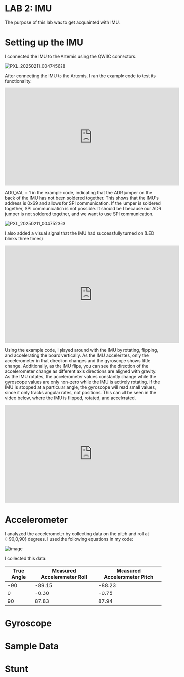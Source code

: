 # LAB 2: IMU

The purpose of this lab was to get acquainted with IMU. 

# Setting up the IMU

I connected the IMU to the Artemis using the QWIIC connectors.

![PXL_20250211_004745628](https://github.com/user-attachments/assets/08f4c46b-6c00-4a2f-9dc0-4c3ccf092e69)

After connecting the IMU to the Artemis, I ran the example code to test its functionality. 

<iframe width="560" height="315" src="https://www.youtube.com/embed/ELP9Sbhi3_w" frameborder="0" allow="accelerometer; autoplay; encrypted-media; gyroscope; picture-in-picture" allowfullscreen></iframe>

AD0_VAL = 1 in the example code, indicating that the ADR jumper on the back of the IMU has not been soldered together. This shows that the IMU's address is 0x69 and allows for SPI communication. If the jumper is soldered together, SPI communication is not possible. It should be 1 because our ADR jumper is not soldered together, and we want to use SPI communication.  

![PXL_20250211_004752363](https://github.com/user-attachments/assets/47667c23-2ae2-4e01-9f6c-de15d764a236)

I also added a visual signal that the IMU had successfully turned on (LED blinks three times)

<iframe width="560" height="315" src="https://www.youtube.com/embed/gODMkvEyXVw" frameborder="0" allow="accelerometer; autoplay; encrypted-media; gyroscope; picture-in-picture" allowfullscreen></iframe>


Using the example code, I played around with the IMU by rotating, flipping, and accelerating the board vertically. As the IMU accelerates, only the accelerometer in that direction changes and the gyroscope shows little change. Additionally, as the IMU flips, you can see the direction of the accelerometer change as different axis directions are aligned with gravity. As the IMU rotates, the accelerometer values constantly change while the gyroscope values are only non-zero while the IMU is actively rotating. If the IMU is stopped at a particular angle, the gyroscope will read small values, since it only tracks angular rates, not positions. This can all be seen in the video below, where the IMU is flipped, rotated, and accelerated. 

<iframe width="560" height="315" src="https://www.youtube.com/embed/NzEttMiU5Tw" frameborder="0" allow="accelerometer; autoplay; encrypted-media; gyroscope; picture-in-picture" allowfullscreen></iframe>


# Accelerometer

I analyzed the accelerometer by collecting data on the pitch and roll at {-90,0,90} degrees. I used the following equations in my code:

![image](https://github.com/user-attachments/assets/0124093a-40ff-4502-9777-e9b1b6f68059)

I collected this data:

| True Angle | Measured Accelerometer Roll | Measured Accelerometer Pitch |
|----------|----------|----------|
| -90 | -89.15 | -88.23 |
| 0 | -0.30 | -0.75 |
| 90 | 87.83 | 87.94 |



# Gyroscope

# Sample Data

# Stunt


